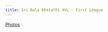 ```yaml
---
title: Sri Bala Bharathi AVL - First League
---
```


[Photos](https://picasaweb.google.com/102650998143374989742/VolleyballLeagueJuly2007)
